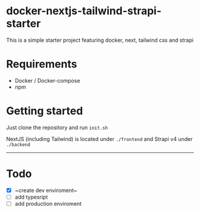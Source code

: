 # docker-nextjs-tailwind-strapi-starter
This is a simple starter project featuring docker, next, tailwind css and strapi

# Requirements

- Docker / Docker-compose
- npm

# Getting started

Just clone the repository and run `init.sh`

NextJS (including Tailwind) is located under `./frontend` and Strapi v4 under `./backend`

---

# Todo

- [x] ~create dev enviroment~ 
- [ ] add typesript
- [ ] add production enviroment
